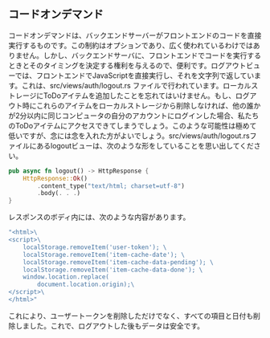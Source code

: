 ## コードオンデマンド

コードオンデマンドは、バックエンドサーバーがフロントエンドのコードを直接実行するものです。この制約はオプションであり、広く使われているわけではありません。しかし、バックエンドサーバに、フロントエンドでコードを実行するときとそのタイミングを決定する権利を与えるので、便利です。ログアウトビューでは、フロントエンドでJavaScriptを直接実行し、それを文字列で返しています。これは、src/views/auth/logout.rs ファイルで行われています。ローカルストレージにToDoアイテムを追加したことを忘れてはいけません。もし、ログアウト時にこれらのアイテムをローカルストレージから削除しなければ、他の誰かが2分以内に同じコンピュータの自分のアカウントにログインした場合、私たちのToDoアイテムにアクセスできてしまうでしょう。このような可能性は極めて低いですが、念には念を入れた方がよいでしょう。src/views/auth/logout.rsファイルにあるlogoutビューは、次のような形をしていることを思い出してください。

```rust
pub async fn logout() -> HttpResponse {
    HttpResponse::Ok()
        .content_type("text/html; charset=utf-8")
        .body(. . .)
}
```

レスポンスのボディ内には、次のような内容があります。

```rust
"<html>\
<script>\
    localStorage.removeItem('user-token'); \
    localStorage.removeItem('item-cache-date'); \
    localStorage.removeItem('item-cache-data-pending'); \
    localStorage.removeItem('item-cache-data-done'); \
    window.location.replace(
        document.location.origin);\
</script>\
</html>"
```

これにより、ユーザートークンを削除しただけでなく、すべての項目と日付も削除しました。これで、ログアウトした後もデータは安全です。
